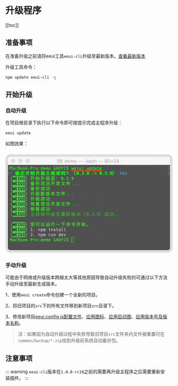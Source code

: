 # 升级程序

[[toc]]

## 准备事项

在准备升级之前请将eeui工具`eeui-cli`升级至最新版本。[查看最新版本](https://www.npmjs.com/package/eeui-cli)

升级工具命令：
```bash
npm update eeui-cli -g
```
## 开始升级

### 自动升级

在项目根目录下执行以下命令即可按提示完成主程序升级：

```bash
eeui update
```

如图效果：

<img style="border:8px solid #ddd;border-radius:15px;margin:10px auto 0;" src="./media/update.png"/>


### 手动升级

可能由于网络或升级版本跨越太大等其他原因导致自动升级失败的可通过以下方法手动升级至最新生成版本。

1、使用`eeui create`命令创建一个全新的项目。

2、将旧项目的`src`下的所有文件移到新项目`src`目录下。

3、修改新项目[eeui.config.js配置文件](./config.html)、[应用图标](./icons.html)、[应用启动图](./launch.html)、[应用版本号及版本名称](./setting.html)。

> 注：如果因为自动升级过程中失败导致旧项目`src`文件夹内文件被重置可在`common/backup/*.zip`找到升级前系统自动备份包。

## 注意事项

::: warning
`eeui-cli`版本在`1.0.0-rc10`之前的需要再升级主程序之后需要重新安装插件。
:::
